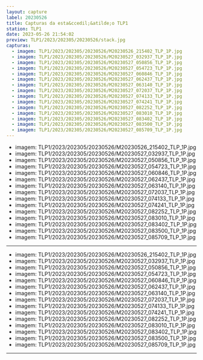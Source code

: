 ```yaml
---
layout: capture
label: 20230526
title: Capturas da esta&ccedil;&atilde;o TLP1
station: TLP1
date: 2023-05-26 21:54:02
preview: TLP1/2023/202305/20230526/stack.jpg
capturas:
  - imagem: TLP1/2023/202305/20230526/M20230526_215402_TLP_1P.jpg
  - imagem: TLP1/2023/202305/20230526/M20230527_032937_TLP_1P.jpg
  - imagem: TLP1/2023/202305/20230526/M20230527_050856_TLP_1P.jpg
  - imagem: TLP1/2023/202305/20230526/M20230527_054723_TLP_1P.jpg
  - imagem: TLP1/2023/202305/20230526/M20230527_060846_TLP_1P.jpg
  - imagem: TLP1/2023/202305/20230526/M20230527_062437_TLP_1P.jpg
  - imagem: TLP1/2023/202305/20230526/M20230527_063140_TLP_1P.jpg
  - imagem: TLP1/2023/202305/20230526/M20230527_072037_TLP_1P.jpg
  - imagem: TLP1/2023/202305/20230526/M20230527_074133_TLP_1P.jpg
  - imagem: TLP1/2023/202305/20230526/M20230527_074241_TLP_1P.jpg
  - imagem: TLP1/2023/202305/20230526/M20230527_082252_TLP_1P.jpg
  - imagem: TLP1/2023/202305/20230526/M20230527_083010_TLP_1P.jpg
  - imagem: TLP1/2023/202305/20230526/M20230527_083402_TLP_1P.jpg
  - imagem: TLP1/2023/202305/20230526/M20230527_083500_TLP_1P.jpg
  - imagem: TLP1/2023/202305/20230526/M20230527_085709_TLP_1P.jpg
---
```

  - imagem: TLP1/2023/202305/20230526/M20230526_215402_TLP_1P.jpg
  - imagem: TLP1/2023/202305/20230526/M20230527_032937_TLP_1P.jpg
  - imagem: TLP1/2023/202305/20230526/M20230527_050856_TLP_1P.jpg
  - imagem: TLP1/2023/202305/20230526/M20230527_054723_TLP_1P.jpg
  - imagem: TLP1/2023/202305/20230526/M20230527_060846_TLP_1P.jpg
  - imagem: TLP1/2023/202305/20230526/M20230527_062437_TLP_1P.jpg
  - imagem: TLP1/2023/202305/20230526/M20230527_063140_TLP_1P.jpg
  - imagem: TLP1/2023/202305/20230526/M20230527_072037_TLP_1P.jpg
  - imagem: TLP1/2023/202305/20230526/M20230527_074133_TLP_1P.jpg
  - imagem: TLP1/2023/202305/20230526/M20230527_074241_TLP_1P.jpg
  - imagem: TLP1/2023/202305/20230526/M20230527_082252_TLP_1P.jpg
  - imagem: TLP1/2023/202305/20230526/M20230527_083010_TLP_1P.jpg
  - imagem: TLP1/2023/202305/20230526/M20230527_083402_TLP_1P.jpg
  - imagem: TLP1/2023/202305/20230526/M20230527_083500_TLP_1P.jpg
  - imagem: TLP1/2023/202305/20230526/M20230527_085709_TLP_1P.jpg
---
  - imagem: TLP1/2023/202305/20230526/M20230526_215402_TLP_1P.jpg
  - imagem: TLP1/2023/202305/20230526/M20230527_032937_TLP_1P.jpg
  - imagem: TLP1/2023/202305/20230526/M20230527_050856_TLP_1P.jpg
  - imagem: TLP1/2023/202305/20230526/M20230527_054723_TLP_1P.jpg
  - imagem: TLP1/2023/202305/20230526/M20230527_060846_TLP_1P.jpg
  - imagem: TLP1/2023/202305/20230526/M20230527_062437_TLP_1P.jpg
  - imagem: TLP1/2023/202305/20230526/M20230527_063140_TLP_1P.jpg
  - imagem: TLP1/2023/202305/20230526/M20230527_072037_TLP_1P.jpg
  - imagem: TLP1/2023/202305/20230526/M20230527_074133_TLP_1P.jpg
  - imagem: TLP1/2023/202305/20230526/M20230527_074241_TLP_1P.jpg
  - imagem: TLP1/2023/202305/20230526/M20230527_082252_TLP_1P.jpg
  - imagem: TLP1/2023/202305/20230526/M20230527_083010_TLP_1P.jpg
  - imagem: TLP1/2023/202305/20230526/M20230527_083402_TLP_1P.jpg
  - imagem: TLP1/2023/202305/20230526/M20230527_083500_TLP_1P.jpg
  - imagem: TLP1/2023/202305/20230526/M20230527_085709_TLP_1P.jpg
---
